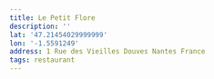 ```yaml
---
title: Le Petit Flore
description: ''
lat: '47.21454029999999'
lon: '-1.5591249'
address: 1 Rue des Vieilles Douves Nantes France
tags: restaurant
---
```

